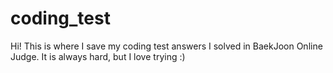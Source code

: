 # coding_test

Hi! This is where I save my coding test answers I solved in BaekJoon Online Judge. It is always hard, but I love trying :)